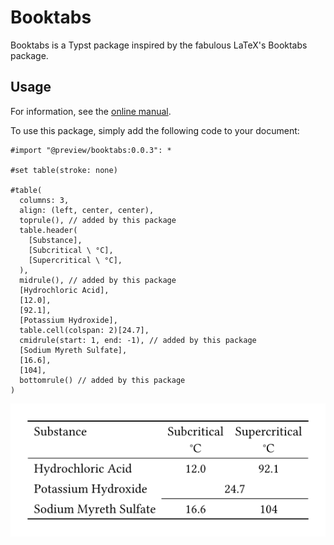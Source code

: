 # Booktabs

Booktabs is a Typst package inspired by the fabulous LaTeX's Booktabs package.


## Usage

For information, see the [online manual](https://bzindovic.github.io/booktabs/).

To use this package, simply add the following code to your document:

```typ
#import "@preview/booktabs:0.0.3": *

#set table(stroke: none)

#table(
  columns: 3,
  align: (left, center, center),
  toprule(), // added by this package
  table.header(
    [Substance],
    [Subcritical \ °C],
    [Supercritical \ °C],
  ),
  midrule(), // added by this package
  [Hydrochloric Acid],
  [12.0],
  [92.1],
  [Potassium Hydroxide],
  table.cell(colspan: 2)[24.7],
  cmidrule(start: 1, end: -1), // added by this package
  [Sodium Myreth Sulfate],
  [16.6],
  [104],
  bottomrule() // added by this package
)
```
[<img src="./examples/simple_table.png">](./examples/simple_table.pdf)
